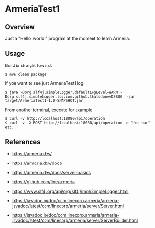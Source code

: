 # ArmeriaTest1

## Overview

Just a "Hello, world!" program at the moment to learn Armeria.

## Usage


Build is straight foward.

```
$ mvn clean package
```

If you want to see just ArmeriaTest1 log:

```
$ java -Dorg.slf4j.simpleLogger.defaultLogLevel=WARN -Dorg.slf4j.simpleLogger.log.com.github.thatsdone=DEBUG  -jar target/ArmeriaTest1-1.0-SNAPSHOT.jar
```

From another terminal, execute for example:

```
$ curl -v http://localhost:18080/api/operation
$ curl -v -X POST http://localhost:18080/api/operation -d "foo bar"
etc.
```

## References
* https://armeria.dev/
* https://armeria.dev/docs
* https://armeria.dev/docs/server-basics
* https://github.com/line/armeria
* https://www.slf4j.org/api/org/slf4j/impl/SimpleLogger.html

* https://javadoc.io/doc/com.linecorp.armeria/armeria-javadoc/latest/com/linecorp/armeria/server/Server.html
* https://javadoc.io/doc/com.linecorp.armeria/armeria-javadoc/latest/com/linecorp/armeria/server/ServerBuilder.html


